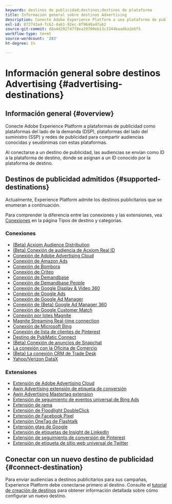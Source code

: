 ```yaml
---
keywords: destinos de publicidad;destinos;destinos de plataforma
title: Información general sobre destinos Advertising
description: Conecte Adobe Experience Platform a una plataforma de publicidad de terceros (por ejemplo, DSP, red de publicidad, SSP) y comparta audiencias seudónimas con estas plataformas.
exl-id: 072743a4-fc62-4a61-92ec-8f9640a47ab2
source-git-commit: d8a4d292747f8ea29709eb13c3344baadba1b6f5
workflow-type: tm+mt
source-wordcount: '283'
ht-degree: 1%

---
```


# Información general sobre destinos Advertising {#advertising-destinations}

## Información general {#overview}

Conecte Adobe Experience Platform a plataformas de publicidad como plataformas del lado de la demanda (DSP), plataformas del lado del suministro (SSP) y redes de publicidad para compartir audiencias conocidas y seudónimas con estas plataformas.

Al conectarse a un destino de publicidad, las audiencias se envían como ID a la plataforma de destino, donde se asignan a un ID conocido por la plataforma de destino.

## Destinos de publicidad admitidos {#supported-destinations}

Actualmente, Experience Platform admite los destinos publicitarios que se enumeran a continuación.

Para comprender la diferencia entre las conexiones y las extensiones, vea [Conexiones](../../destination-types.md#connections) en la página Tipos de destino y categorías.

### Conexiones

* [(Beta) Acxiom Audience Distribution](acxiom-audience-connection.md)
* [(Beta) Conexión de audiencia de Acxiom Real ID](acxiom-real-id-audience-connection.md)
* [Conexión de Adobe Advertising Cloud](adobe-advertising-cloud-connection.md)
* [Conexión de Amazon Ads](amazon-ads.md)
* [Conexión de Bombora](bombora.md)
* [Conexión de Criteo](criteo.md)
* [Conexión de Demandbase](demandbase.md)
* [Conexión de Demandbase People](demandbase-people.md)
* [Conexión de Google Display &amp; Video 360](google-dv360.md)
* [Conexión de Google Ads](google-ads-destination.md)
* [Conexión de Google Ad Manager](google-ad-manager.md)
* [Conexión de (Beta) Google Ad Manager 360](google-ad-manager-360-connection.md)
* [Conexión de Google Customer Match](google-customer-match.md)
* [Conexión por lotes Magnite](magnite-batch.md)
* [Magnite Streaming Real-time connection](magnite-streaming.md)
* [Conexión de Microsoft Bing](bing.md)
* [Conexión de lista de clientes de Pinterest](pinterest.md)
* [Destino de PubMatic Connect](pubmatic.md)
* [(Beta) Conexión de anuncios de Snapchat](snap-inc.md)
* [La conexión con la Oficina de Comercio](tradedesk.md)
* [(Beta) La conexión CRM de Trade Desk](tradedesk-emails.md)
* [Yahoo/Verizon DataX](datax.md)

### Extensiones

* [Extensión de Adobe Advertising Cloud](adobe-advertising-cloud.md)
* [Awin Advertising extensión de etiqueta de conversión](awin-conversiontag.md)
* [Awin Advertising Mastertag extension](awin-mastertag.md)
* [Extensión de seguimiento de eventos universal de Bing Ads](bing-ads.md)
* [Extensión de rama](branch.md)
* [Extensión de Floodlight DoubleClick](doubleclick-floodlight.md)
* [Extensión de Facebook Pixel](facebook-pixel.md)
* [Extensión OneTag de Flashtalk](flashtalking.md)
* [Extensión gtag de Google](gtag-advertising.md)
* [Extensión de etiquetas de Insight de LinkedIn](linkedin.md)
* [Extensión de seguimiento de conversión de Pinterest](pinterest-extension.md)
* [Extensión de etiqueta de sitio web universal de Twitter](twitter-uwt.md)

## Conectar con un nuevo destino de publicidad {#connect-destination}

Para enviar audiencias a destinos publicitarios para sus campañas, Experience Platform debe conectarse primero al destino. Consulte el [tutorial de creación de destinos](../../ui/connect-destination.md) para obtener información detallada sobre cómo configurar un nuevo destino.
